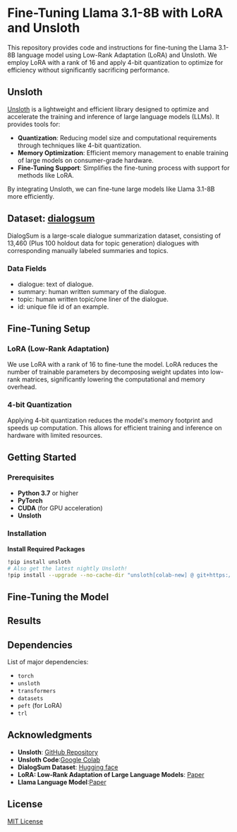 # Fine-Tuning Llama 3.1-8B with LoRA and Unsloth
This repository provides code and instructions for fine-tuning the Llama 3.1-8B language model using Low-Rank Adaptation (LoRA) and Unsloth.
We employ LoRA with a rank of 16 and apply 4-bit quantization to optimize for efficiency without significantly sacrificing performance.

## Unsloth

[Unsloth](https://github.com/unslothai/unsloth) is a lightweight and efficient library designed to optimize and accelerate the training and inference of large language models (LLMs). It provides tools for:

- **Quantization**: Reducing model size and computational requirements through techniques like 4-bit quantization.
- **Memory Optimization**: Efficient memory management to enable training of large models on consumer-grade hardware.
- **Fine-Tuning Support**: Simplifies the fine-tuning process with support for methods like LoRA.

By integrating Unsloth, we can fine-tune large models like Llama 3.1-8B more efficiently.

## Dataset: [dialogsum](https://huggingface.co/datasets/knkarthick/dialogsum)
DialogSum is a large-scale dialogue summarization dataset, consisting of 13,460 (Plus 100 holdout data for topic generation) dialogues with corresponding manually labeled summaries and topics.
### Data Fields

- dialogue: text of dialogue.
- summary: human written summary of the dialogue.
- topic: human written topic/one liner of the dialogue.
- id: unique file id of an example.
## Fine-Tuning Setup

### LoRA (Low-Rank Adaptation)

We use LoRA with a rank of 16 to fine-tune the model. LoRA reduces the number of trainable parameters by decomposing weight updates into low-rank matrices, significantly lowering the computational and memory overhead.

### 4-bit Quantization

Applying 4-bit quantization reduces the model's memory footprint and speeds up computation. This allows for efficient training and inference on hardware with limited resources.

## Getting Started

### Prerequisites

- **Python 3.7** or higher
- **PyTorch**
- **CUDA** (for GPU acceleration)
- **Unsloth**


### Installation

  **Install Required Packages**

   ```bash
   !pip install unsloth
   # Also get the latest nightly Unsloth!
   !pip install --upgrade --no-cache-dir "unsloth[colab-new] @ git+https://github.com/unslothai/unsloth.git"
   ```

  
## Fine-Tuning the Model


## Results


## Dependencies

List of major dependencies:

- `torch`
- `unsloth`
- `transformers`
- `datasets`
- `peft` (for LoRA)
- `trl`

## Acknowledgments

- **Unsloth**: [GitHub Repository](https://github.com/unslothai/unsloth)
- **Unsloth Code**:[Google Colab](https://colab.research.google.com/drive/1Ys44kVvmeZtnICzWz0xgpRnrIOjZAuxp?usp=sharing#scrollTo=95_Nn-89DhsL)
- **DialogSum Dataset**: [Hugging face]([https://github.com/yahma/alpaca-cleaned](https://huggingface.co/datasets/knkarthick/dialogsum))
- **LoRA: Low-Rank Adaptation of Large Language Models**: [Paper](https://arxiv.org/abs/2106.09685)
- **Llama Language Model**:[Paper](https://scontent-sjc3-1.xx.fbcdn.net/v/t39.2365-6/453304228_1160109801904614_7143520450792086005_n.pdf?_nc_cat=108&ccb=1-7&_nc_sid=3c67a6&_nc_ohc=1_dorvk2IWsQ7kNvgHIoTw5&_nc_ht=scontent-sjc3-1.xx&_nc_gid=A4ed2PbeZBauri6k5FpNxFl&oh=00_AYA0r-47FNnOqgHRhBWFMu3ifWxPKNlCxQD_OPk940e7Dw&oe=670F5107)

## License

[MIT License](LICENSE)
